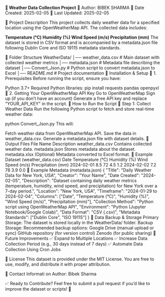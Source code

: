 **🚀 Weather Data Collection Project**
📌 Author: BIBEK SHARMA
📌 Date Created: 2025-02-05
📌 Last Updated: 2025-02-05

📌 Project Description
This project collects daily weather data for a specified location using the OpenWeatherMap API. The collected data includes:

**Temperature (°C)
Humidity (%)
Wind Speed (m/s)
Precipitation (mm)**
The dataset is stored in CSV format and is accompanied by a metadata.json file following Dublin Core and ISO 19115 metadata standards.

📌 Folder Structure
WeatherData/
│── weather_data.csv        # Main dataset with collected weather metrics
│── metadata.json           # Metadata file describing the dataset
│── Convert_Json.py         # Python script to convert metadata.json to Excel
│── README.md               # Project documentation
📌 Installation & Setup
🔹 1. Prerequisites
Before running the script, ensure you have:

Python 3.7+
Required Python libraries:
pip install requests pandas openpyxl
🔹 2. Getting Your OpenWeatherMap API Key
Go to OpenWeatherMap
Sign up (if you don’t have an account)
Generate a free API key and replace "YOUR_API_KEY" in the script.
📌 How to Run the Script
🔹 Step 1: Collect Weather Data
Run the following Python script to fetch and store real-time weather data:

python Convert_Json.py
This will:

Fetch weather data from OpenWeatherMap API.
Save the data in weather_data.csv.
Generate a metadata.json file with dataset details.
📌 Output Files
File Name	Description
weather_data.csv	Contains collected weather data.
metadata.json	Stores metadata about the dataset.
metadata.xlsx	(Optional) Metadata converted to Excel format.
📌 Example Dataset (weather_data.csv)
Date	Temperature (°C)	Humidity (%)	Wind Speed (m/s)	Precipitation (mm)
2024-02-01	8.5	72	4.5	1.2
2024-02-02	7.2	78	3.9	0.0
📌 Example Metadata (metadata.json)
{
    "Title": "Daily Weather Data for New York, USA",
    "Creator": "Your Name",
    "Date Created": "2024-02-05",
    "Description": "Dataset containing daily weather metrics (temperature, humidity, wind speed, and precipitation) for New York over a 7-day period.",
    "Location": "New York, USA",
    "Timeframe": "2024-01-29 to 2024-02-04",
    "Columns": ["Date", "Temperature (°C)", "Humidity (%)", "Wind Speed (m/s)", "Precipitation (mm)"],
    "Collection Method": "Python script using OpenWeatherMap API",
    "Environment": "Python (Jupyter Notebook/Google Colab)",
    "Data Format": "CSV (.csv)",
    "Metadata Standards": ["Dublin Core", "ISO 19115"]
}
📌 Data Backup & Storage
Primary Storage: The dataset is stored locally in the WeatherData/ folder.
Backup Storage: Recommended backup options:
Google Drive (manual upload or sync)
GitHub repository (for version control)
Zenodo (for public sharing)
📌 Future Improvements
✅ Expand to Multiple Locations
✅ Increase Data Collection Period (e.g., 30 days instead of 7 days)
✅ Automate Data Collection Using Cron Jobs

📌 License
This dataset is provided under the MIT License. You are free to use, modify, and distribute it with proper attribution.

📌 Contact Informati on
Author: Bibek Sharma

✅ Ready to Contribute?
Feel free to submit a pull request if you’d like to improve the dataset or scripts! 🚀
